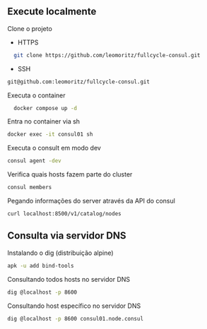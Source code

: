 ## Execute localmente 
Clone o projeto  
* HTTPS
~~~bash  
  git clone https://github.com/leomoritz/fullcycle-consul.git
~~~

* SSH

~~~bash
git@github.com:leomoritz/fullcycle-consul.git
~~~

Executa o container

~~~bash  
  docker compose up -d
~~~

Entra no container via sh

~~~bash  
docker exec -it consul01 sh
~~~

Executa o consult em modo dev

~~~bash  
consul agent -dev
~~~

Verifica quais hosts fazem parte do cluster 

~~~bash  
consul members
~~~

Pegando informações do server através da API do consul

~~~bash  
curl localhost:8500/v1/catalog/nodes
~~~

## Consulta via servidor DNS

Instalando o dig (distribuição alpine)

~~~bash  
apk -u add bind-tools
~~~

Consultando todos hosts no servidor DNS

~~~bash  
dig @localhost -p 8600
~~~

Consultando host específico no servidor DNS

~~~bash  
dig @localhost -p 8600 consul01.node.consul
~~~